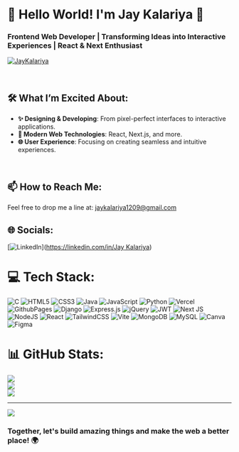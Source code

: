 <h1> 🌟 Hello World! I'm Jay Kalariya 👋</h1>
<h3>Frontend Web Developer | Transforming Ideas into Interactive Experiences | React & Next Enthusiast</h3>
<p> <a href="https://www.linkedin.com/in/jay-kalariya-76b734229" target="blank"><img src="https://img.shields.io/badge/Jay%20%20Kalariya-fffff" alt="JayKalariya" /></a> </p>

<br />

## 🛠️ What I’m Excited About:
- **✨ Designing & Developing**: From pixel-perfect interfaces to interactive applications.
- **🚀 Modern Web Technologies**: React, Next.js, and more.
- **🌐 User Experience**: Focusing on creating seamless and intuitive experiences.
<br />

## 📫 How to Reach Me:
Feel free to drop me a line at: [jaykalariya1209@gmail.com](mailto:jaykalariya1209@gmail.com)

## 🌐 Socials:
[![LinkedIn](https://img.shields.io/badge/LinkedIn-%230077B5.svg?logo=linkedin&logoColor=white)]([https://linkedin.com/in/Jay Kalariya](https://www.linkedin.com/in/jay-kalariya-76b734229)) 

# 💻 Tech Stack:
![C](https://img.shields.io/badge/c-%2300599C.svg?style=for-the-badge&logo=c&logoColor=white) ![HTML5](https://img.shields.io/badge/html5-%23E34F26.svg?style=for-the-badge&logo=html5&logoColor=white) ![CSS3](https://img.shields.io/badge/css3-%231572B6.svg?style=for-the-badge&logo=css3&logoColor=white) ![Java](https://img.shields.io/badge/java-%23ED8B00.svg?style=for-the-badge&logo=openjdk&logoColor=white) ![JavaScript](https://img.shields.io/badge/javascript-%23323330.svg?style=for-the-badge&logo=javascript&logoColor=%23F7DF1E) ![Python](https://img.shields.io/badge/python-3670A0?style=for-the-badge&logo=python&logoColor=ffdd54) ![Vercel](https://img.shields.io/badge/vercel-%23000000.svg?style=for-the-badge&logo=vercel&logoColor=white) ![GithubPages](https://img.shields.io/badge/github%20pages-121013?style=for-the-badge&logo=github&logoColor=white) ![Django](https://img.shields.io/badge/django-%23092E20.svg?style=for-the-badge&logo=django&logoColor=white) ![Express.js](https://img.shields.io/badge/express.js-%23404d59.svg?style=for-the-badge&logo=express&logoColor=%2361DAFB) ![jQuery](https://img.shields.io/badge/jquery-%230769AD.svg?style=for-the-badge&logo=jquery&logoColor=white) ![JWT](https://img.shields.io/badge/JWT-black?style=for-the-badge&logo=JSON%20web%20tokens) ![Next JS](https://img.shields.io/badge/Next-black?style=for-the-badge&logo=next.js&logoColor=white) ![NodeJS](https://img.shields.io/badge/node.js-6DA55F?style=for-the-badge&logo=node.js&logoColor=white) ![React](https://img.shields.io/badge/react-%2320232a.svg?style=for-the-badge&logo=react&logoColor=%2361DAFB) ![TailwindCSS](https://img.shields.io/badge/tailwindcss-%2338B2AC.svg?style=for-the-badge&logo=tailwind-css&logoColor=white) ![Vite](https://img.shields.io/badge/vite-%23646CFF.svg?style=for-the-badge&logo=vite&logoColor=white) ![MongoDB](https://img.shields.io/badge/MongoDB-%234ea94b.svg?style=for-the-badge&logo=mongodb&logoColor=white) ![MySQL](https://img.shields.io/badge/mysql-4479A1.svg?style=for-the-badge&logo=mysql&logoColor=white) ![Canva](https://img.shields.io/badge/Canva-%2300C4CC.svg?style=for-the-badge&logo=Canva&logoColor=white) ![Figma](https://img.shields.io/badge/figma-%23F24E1E.svg?style=for-the-badge&logo=figma&logoColor=white)
# 📊 GitHub Stats:
![](https://github-readme-stats.vercel.app/api?username=Jay-Kalariya&theme=dark&hide_border=false&include_all_commits=false&count_private=false)<br/>
![](https://github-readme-streak-stats.herokuapp.com/?user=Jay-Kalariya&theme=dark&hide_border=false)<br/>
![](https://github-readme-stats.vercel.app/api/top-langs/?username=Jay-Kalariya&theme=dark&hide_border=false&include_all_commits=false&count_private=false&layout=compact)

---
[![](https://visitcount.itsvg.in/api?id=Jay-Kalariya&label=Profile%20Views&pretty=false)](https://visitcount.itsvg.in)

<h3>Together, let's build amazing things and make the web a better place! 🌍</h3>





